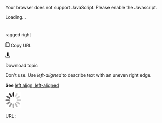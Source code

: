 Your browser does not support JavaScript. Please enable the Javascript.

Loading...

# 

ragged right

![Copy URL](ragged-right_files/Copy.png)
Copy URL

![Download](ragged-right_files/Download.png)

Download topic

Don't use. Use *left-aligned* to describe text with an uneven right edge. 

**See** [left align, left-aligned](https://worldready.cloudapp.net/Styleguide/Read?id=2700&topicid=28817)

![In progress](ragged-right_files/activity-large.gif)

URL :
